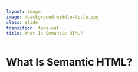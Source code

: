 ```yaml
---
layout: image
image: /background-middle-title.jpg
class: slide
transition: fade-out
title: What Is Semantic HTML?
---
```


<div class="flex h-full flex-items-center">
  <h1 class="text-left m-b-0 font-bold">
    What Is Semantic HTML?
  </h1>
</div>
